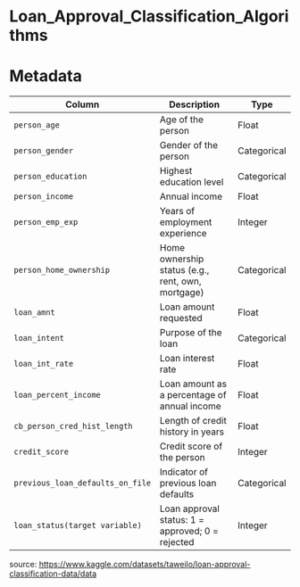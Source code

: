 # Loan_Approval_Classification_Algorithms


<h1>Metadata</h1>
<table>
  <thead>
    <tr>
      <th>Column</th>
      <th>Description</th>
      <th>Type</th>
    </tr>
  </thead>
  <tbody>
    <tr>
      <td>
        <code>person_age</code>
      </td>
      <td>Age of the person</td>
      <td>Float</td>
    </tr>
    <tr>
      <td>
        <code>person_gender</code>
      </td>
      <td>Gender of the person</td>
      <td>Categorical</td>
    </tr>
    <tr>
      <td>
        <code>person_education</code>
      </td>
      <td>Highest education level</td>
      <td>Categorical</td>
    </tr>
    <tr>
      <td>
        <code>person_income</code>
      </td>
      <td>Annual income</td>
      <td>Float</td>
    </tr>
    <tr>
      <td>
        <code>person_emp_exp</code>
      </td>
      <td>Years of employment experience</td>
      <td>Integer</td>
    </tr>
    <tr>
      <td>
        <code>person_home_ownership</code>
      </td>
      <td>Home ownership status (e.g., rent, own, mortgage)</td>
      <td>Categorical</td>
    </tr>
    <tr>
      <td>
        <code>loan_amnt</code>
      </td>
      <td>Loan amount requested</td>
      <td>Float</td>
    </tr>
    <tr>
      <td>
        <code>loan_intent</code>
      </td>
      <td>Purpose of the loan</td>
      <td>Categorical</td>
    </tr>
    <tr>
      <td>
        <code>loan_int_rate</code>
      </td>
      <td>Loan interest rate</td>
      <td>Float</td>
    </tr>
    <tr>
      <td>
        <code>loan_percent_income</code>
      </td>
      <td>Loan amount as a percentage of annual income</td>
      <td>Float</td>
    </tr>
    <tr>
      <td>
        <code>cb_person_cred_hist_length</code>
      </td>
      <td>Length of credit history in years</td>
      <td>Float</td>
    </tr>
    <tr>
      <td>
        <code>credit_score</code>
      </td>
      <td>Credit score of the person</td>
      <td>Integer</td>
    </tr>
    <tr>
      <td>
        <code>previous_loan_defaults_on_file</code>
      </td>
      <td>Indicator of previous loan defaults</td>
      <td>Categorical</td>
    </tr>
    <tr>
      <td>
        <code>loan_status(target variable)</code> 
      </td>
      <td>Loan approval status: 1 = approved; 0 = rejected</td>
      <td>Integer</td>
    </tr>
  </tbody>
</table>




source: https://www.kaggle.com/datasets/taweilo/loan-approval-classification-data/data
